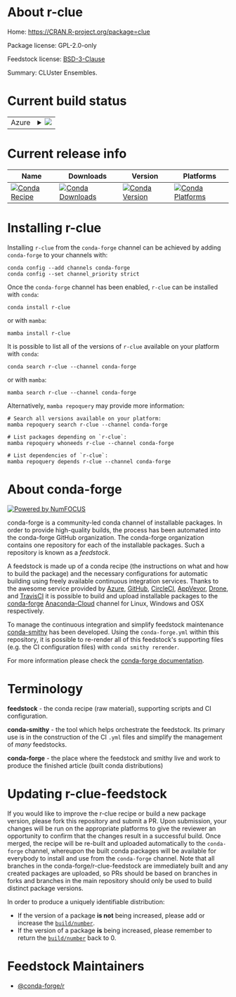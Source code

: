 About r-clue
============

Home: https://CRAN.R-project.org/package=clue

Package license: GPL-2.0-only

Feedstock license: [BSD-3-Clause](https://github.com/conda-forge/r-clue-feedstock/blob/main/LICENSE.txt)

Summary: CLUster Ensembles.

Current build status
====================


<table>
    
  <tr>
    <td>Azure</td>
    <td>
      <details>
        <summary>
          <a href="https://dev.azure.com/conda-forge/feedstock-builds/_build/latest?definitionId=1037&branchName=main">
            <img src="https://dev.azure.com/conda-forge/feedstock-builds/_apis/build/status/r-clue-feedstock?branchName=main">
          </a>
        </summary>
        <table>
          <thead><tr><th>Variant</th><th>Status</th></tr></thead>
          <tbody><tr>
              <td>linux_64_r_base4.0</td>
              <td>
                <a href="https://dev.azure.com/conda-forge/feedstock-builds/_build/latest?definitionId=1037&branchName=main">
                  <img src="https://dev.azure.com/conda-forge/feedstock-builds/_apis/build/status/r-clue-feedstock?branchName=main&jobName=linux&configuration=linux_64_r_base4.0" alt="variant">
                </a>
              </td>
            </tr><tr>
              <td>linux_64_r_base4.1</td>
              <td>
                <a href="https://dev.azure.com/conda-forge/feedstock-builds/_build/latest?definitionId=1037&branchName=main">
                  <img src="https://dev.azure.com/conda-forge/feedstock-builds/_apis/build/status/r-clue-feedstock?branchName=main&jobName=linux&configuration=linux_64_r_base4.1" alt="variant">
                </a>
              </td>
            </tr><tr>
              <td>osx_64_r_base4.0</td>
              <td>
                <a href="https://dev.azure.com/conda-forge/feedstock-builds/_build/latest?definitionId=1037&branchName=main">
                  <img src="https://dev.azure.com/conda-forge/feedstock-builds/_apis/build/status/r-clue-feedstock?branchName=main&jobName=osx&configuration=osx_64_r_base4.0" alt="variant">
                </a>
              </td>
            </tr><tr>
              <td>osx_64_r_base4.1</td>
              <td>
                <a href="https://dev.azure.com/conda-forge/feedstock-builds/_build/latest?definitionId=1037&branchName=main">
                  <img src="https://dev.azure.com/conda-forge/feedstock-builds/_apis/build/status/r-clue-feedstock?branchName=main&jobName=osx&configuration=osx_64_r_base4.1" alt="variant">
                </a>
              </td>
            </tr><tr>
              <td>win_64_r_base4.0</td>
              <td>
                <a href="https://dev.azure.com/conda-forge/feedstock-builds/_build/latest?definitionId=1037&branchName=main">
                  <img src="https://dev.azure.com/conda-forge/feedstock-builds/_apis/build/status/r-clue-feedstock?branchName=main&jobName=win&configuration=win_64_r_base4.0" alt="variant">
                </a>
              </td>
            </tr><tr>
              <td>win_64_r_base4.1</td>
              <td>
                <a href="https://dev.azure.com/conda-forge/feedstock-builds/_build/latest?definitionId=1037&branchName=main">
                  <img src="https://dev.azure.com/conda-forge/feedstock-builds/_apis/build/status/r-clue-feedstock?branchName=main&jobName=win&configuration=win_64_r_base4.1" alt="variant">
                </a>
              </td>
            </tr>
          </tbody>
        </table>
      </details>
    </td>
  </tr>
</table>

Current release info
====================

| Name | Downloads | Version | Platforms |
| --- | --- | --- | --- |
| [![Conda Recipe](https://img.shields.io/badge/recipe-r--clue-green.svg)](https://anaconda.org/conda-forge/r-clue) | [![Conda Downloads](https://img.shields.io/conda/dn/conda-forge/r-clue.svg)](https://anaconda.org/conda-forge/r-clue) | [![Conda Version](https://img.shields.io/conda/vn/conda-forge/r-clue.svg)](https://anaconda.org/conda-forge/r-clue) | [![Conda Platforms](https://img.shields.io/conda/pn/conda-forge/r-clue.svg)](https://anaconda.org/conda-forge/r-clue) |

Installing r-clue
=================

Installing `r-clue` from the `conda-forge` channel can be achieved by adding `conda-forge` to your channels with:

```
conda config --add channels conda-forge
conda config --set channel_priority strict
```

Once the `conda-forge` channel has been enabled, `r-clue` can be installed with `conda`:

```
conda install r-clue
```

or with `mamba`:

```
mamba install r-clue
```

It is possible to list all of the versions of `r-clue` available on your platform with `conda`:

```
conda search r-clue --channel conda-forge
```

or with `mamba`:

```
mamba search r-clue --channel conda-forge
```

Alternatively, `mamba repoquery` may provide more information:

```
# Search all versions available on your platform:
mamba repoquery search r-clue --channel conda-forge

# List packages depending on `r-clue`:
mamba repoquery whoneeds r-clue --channel conda-forge

# List dependencies of `r-clue`:
mamba repoquery depends r-clue --channel conda-forge
```


About conda-forge
=================

[![Powered by
NumFOCUS](https://img.shields.io/badge/powered%20by-NumFOCUS-orange.svg?style=flat&colorA=E1523D&colorB=007D8A)](https://numfocus.org)

conda-forge is a community-led conda channel of installable packages.
In order to provide high-quality builds, the process has been automated into the
conda-forge GitHub organization. The conda-forge organization contains one repository
for each of the installable packages. Such a repository is known as a *feedstock*.

A feedstock is made up of a conda recipe (the instructions on what and how to build
the package) and the necessary configurations for automatic building using freely
available continuous integration services. Thanks to the awesome service provided by
[Azure](https://azure.microsoft.com/en-us/services/devops/), [GitHub](https://github.com/),
[CircleCI](https://circleci.com/), [AppVeyor](https://www.appveyor.com/),
[Drone](https://cloud.drone.io/welcome), and [TravisCI](https://travis-ci.com/)
it is possible to build and upload installable packages to the
[conda-forge](https://anaconda.org/conda-forge) [Anaconda-Cloud](https://anaconda.org/)
channel for Linux, Windows and OSX respectively.

To manage the continuous integration and simplify feedstock maintenance
[conda-smithy](https://github.com/conda-forge/conda-smithy) has been developed.
Using the ``conda-forge.yml`` within this repository, it is possible to re-render all of
this feedstock's supporting files (e.g. the CI configuration files) with ``conda smithy rerender``.

For more information please check the [conda-forge documentation](https://conda-forge.org/docs/).

Terminology
===========

**feedstock** - the conda recipe (raw material), supporting scripts and CI configuration.

**conda-smithy** - the tool which helps orchestrate the feedstock.
                   Its primary use is in the construction of the CI ``.yml`` files
                   and simplify the management of *many* feedstocks.

**conda-forge** - the place where the feedstock and smithy live and work to
                  produce the finished article (built conda distributions)


Updating r-clue-feedstock
=========================

If you would like to improve the r-clue recipe or build a new
package version, please fork this repository and submit a PR. Upon submission,
your changes will be run on the appropriate platforms to give the reviewer an
opportunity to confirm that the changes result in a successful build. Once
merged, the recipe will be re-built and uploaded automatically to the
`conda-forge` channel, whereupon the built conda packages will be available for
everybody to install and use from the `conda-forge` channel.
Note that all branches in the conda-forge/r-clue-feedstock are
immediately built and any created packages are uploaded, so PRs should be based
on branches in forks and branches in the main repository should only be used to
build distinct package versions.

In order to produce a uniquely identifiable distribution:
 * If the version of a package **is not** being increased, please add or increase
   the [``build/number``](https://docs.conda.io/projects/conda-build/en/latest/resources/define-metadata.html#build-number-and-string).
 * If the version of a package **is** being increased, please remember to return
   the [``build/number``](https://docs.conda.io/projects/conda-build/en/latest/resources/define-metadata.html#build-number-and-string)
   back to 0.

Feedstock Maintainers
=====================

* [@conda-forge/r](https://github.com/conda-forge/r/)

